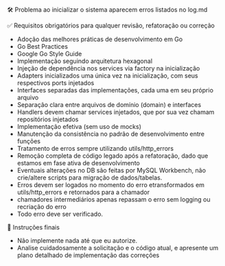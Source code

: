 🛠️ Problema
ao inicializar o sistema aparecem erros listados no log.md

✅ Requisitos obrigatórios para qualquer revisão, refatoração ou correção
- Adoção das melhores práticas de desenvolvimento em Go
- Go Best Practices
- Google Go Style Guide
- Implementação seguindo arquitetura hexagonal
- Injeção de dependência nos services via factory na inicialização
- Adapters inicializados uma única vez na inicialização, com seus respectivos ports injetados
- Interfaces separadas das implementações, cada uma em seu próprio arquivo
- Separação clara entre arquivos de domínio (domain) e interfaces
- Handlers devem chamar services injetados, que por sua vez chamam repositórios injetados
- Implementação efetiva (sem uso de mocks)
- Manutenção da consistência no padrão de desenvolvimento entre funções
- Tratamento de erros sempre utilizando utils/http_errors
- Remoção completa de código legado após a refatoração, dado que estamos em fase ativa de desenvolvimento
- Eventuais alterações no DB são feitas por MySQL Workbench, não crie/altere scripts para migração de dados/tabelas.
- Erros devem ser logados no momento do erro etransformados em utils/http_errors e retornados para a chamador
- chamadores intermediários apenas repassam o erro sem logging ou recriação do erro
- Todo erro deve ser verificado.

📌 Instruções finais
- Não implemente nada até que eu autorize.
- Analise cuidadosamente a solicitação e o código atual, e apresente um plano detalhado de implementação das correções
